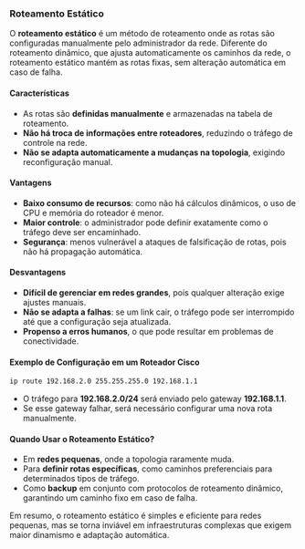 ### **Roteamento Estático**  

O **roteamento estático** é um método de roteamento onde as rotas são configuradas manualmente pelo administrador da rede. Diferente do roteamento dinâmico, que ajusta automaticamente os caminhos da rede, o roteamento estático mantém as rotas fixas, sem alteração automática em caso de falha.  

#### **Características**  
- As rotas são **definidas manualmente** e armazenadas na tabela de roteamento.  
- **Não há troca de informações entre roteadores**, reduzindo o tráfego de controle na rede.  
- **Não se adapta automaticamente a mudanças na topologia**, exigindo reconfiguração manual.  

#### **Vantagens**  
- **Baixo consumo de recursos**: como não há cálculos dinâmicos, o uso de CPU e memória do roteador é menor.  
- **Maior controle**: o administrador pode definir exatamente como o tráfego deve ser encaminhado.  
- **Segurança**: menos vulnerável a ataques de falsificação de rotas, pois não há propagação automática.  

#### **Desvantagens**  
- **Difícil de gerenciar em redes grandes**, pois qualquer alteração exige ajustes manuais.  
- **Não se adapta a falhas**: se um link cair, o tráfego pode ser interrompido até que a configuração seja atualizada.  
- **Propenso a erros humanos**, o que pode resultar em problemas de conectividade.  

#### **Exemplo de Configuração em um Roteador Cisco**  
```bash
ip route 192.168.2.0 255.255.255.0 192.168.1.1
```
- O tráfego para **192.168.2.0/24** será enviado pelo gateway **192.168.1.1**.  
- Se esse gateway falhar, será necessário configurar uma nova rota manualmente.  

#### **Quando Usar o Roteamento Estático?**  
- Em **redes pequenas**, onde a topologia raramente muda.  
- Para **definir rotas específicas**, como caminhos preferenciais para determinados tipos de tráfego.  
- Como **backup** em conjunto com protocolos de roteamento dinâmico, garantindo um caminho fixo em caso de falha.  

Em resumo, o roteamento estático é simples e eficiente para redes pequenas, mas se torna inviável em infraestruturas complexas que exigem maior dinamismo e adaptação automática.

